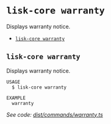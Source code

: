 # `lisk-core warranty`

Displays warranty notice.

- [`lisk-core warranty`](#lisk-core-warranty)

## `lisk-core warranty`

Displays warranty notice.

```
USAGE
  $ lisk-core warranty

EXAMPLE
  warranty
```

_See code: [dist/commands/warranty.ts](https://github.com/LiskHQ/lisk-core/blob/v3.0.0-debug.2/dist/commands/warranty.ts)_
